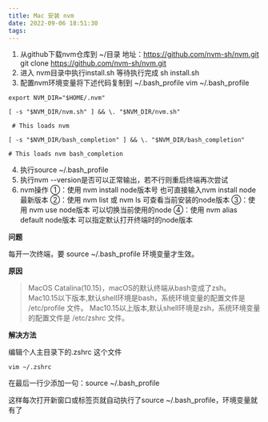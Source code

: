 ```yaml
---
title: Mac 安装 nvm
date: 2022-09-06 18:51:30
tags:
---
```

1. 从github下载nvm仓库到 ~/目录  地址：https://github.com/nvm-sh/nvm.git
    git clone https://github.com/nvm-sh/nvm.git
2. 进入 nvm目录中执行install.sh 等待执行完成
    sh install.sh
3. 配置nvm环境变量将下述代码复制到 ~/.bash_profile
vim ~/.bash_profile

~~~
export NVM_DIR="$HOME/.nvm"
 
[ -s "$NVM_DIR/nvm.sh" ] && \. "$NVM_DIR/nvm.sh" 
 
 # This loads nvm
 
[ -s "$NVM_DIR/bash_completion" ] && \. "$NVM_DIR/bash_completion"
 
# This loads nvm bash_completion
~~~
4. 执行source  ~/.bash_profile
5. 执行nvm --version是否可以正常输出，若不行则重启终端再次尝试
6. nvm操作
   ①：使用  nvm install  node版本号  也可直接输入nvm install node 最新版本
   ②：使用 nvm list  或  nvm ls  可查看当前安装的node版本
   ③：使用 nvm use node版本 可以切换当前使用的node
   ④：使用 nvm alias default node版本  可以指定默认打开终端时的node版本

**问题**

每开一次终端，要 source ~/.bash_profile 环境变量才生效。

**原因**

>MacOS Catalina(10.15)，macOS的默认终端从bash变成了zsh。
Mac10.15以下版本,默认shell环境是bash，系统环境变量的配置文件是 /etc/profile 文件。
Mac10.15以上版本,默认shell环境是zsh，系统环境变量的配置文件是 /etc/zshrc 文件。

**解决方法**

编辑个人主目录下的.zshrc 这个文件

~~~
vim ~/.zshrc
~~~
在最后一行少添加一句：source ~/.bash_profile

这样每次打开新窗口或标签页就自动执行了source ~/.bash_profile，环境变量就有了